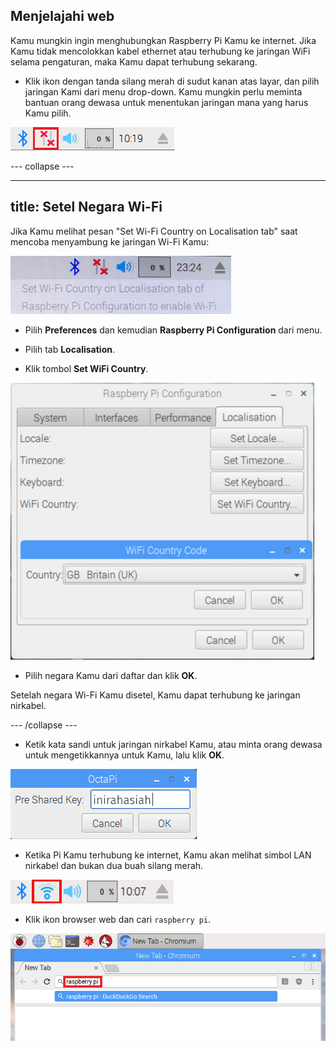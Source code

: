 ## Menjelajahi web

Kamu mungkin ingin menghubungkan Raspberry Pi Kamu ke internet. Jika Kamu tidak mencolokkan kabel ethernet atau terhubung ke jaringan WiFi selama pengaturan, maka Kamu dapat terhubung sekarang.

+ Klik ikon dengan tanda silang merah di sudut kanan atas layar, dan pilih jaringan Kami dari menu drop-down. Kamu mungkin perlu meminta bantuan orang dewasa untuk menentukan jaringan mana yang harus Kamu pilih.

![No wifi](images/no-wifi.png)

\--- collapse \---

* * *

## title: Setel Negara Wi-Fi

Jika Kamu melihat pesan "Set Wi-Fi Country on Localisation tab" saat mencoba menyambung ke jaringan Wi-Fi Kamu:

![set wifi country](images/pi-set-wifi-country.png)

+ Pilih **Preferences** dan kemudian **Raspberry Pi Configuration** dari menu.

+ Pilih tab **Localisation**.

+ Klik tombol **Set WiFi Country**.

![select wifi country](images/pi-select-wifi-country.png)

+ Pilih negara Kamu dari daftar dan klik **OK**.

Setelah negara Wi-Fi Kamu disetel, Kamu dapat terhubung ke jaringan nirkabel.

\--- /collapse \---

+ Ketik kata sandi untuk jaringan nirkabel Kamu, atau minta orang dewasa untuk mengetikkannya untuk Kamu, lalu klik **OK**.

![Type in password](images/type-password.png)

+ Ketika Pi Kamu terhubung ke internet, Kamu akan melihat simbol LAN nirkabel dan bukan dua buah silang merah.

![screenshot](images/pi-wifi.png)

+ Klik ikon browser web dan cari `raspberry pi`.

![screenshot](images/pi-browser.png)